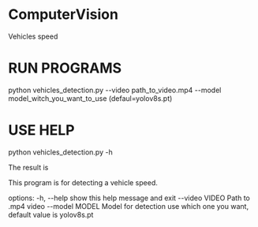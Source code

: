 # ComputerVision
Vehicles speed

# RUN PROGRAMS
python vehicles_detection.py --video path_to_video.mp4 --model model_witch_you_want_to_use (defaul=yolov8s.pt)

# USE HELP
python vehicles_detection.py  -h

The result is

This program is for detecting a vehicle speed.

  options:
  -h, --help     show this help message and exit
  --video VIDEO  Path to .mp4 video
  --model MODEL  Model for detection use which one you want, default value is yolov8s.pt
